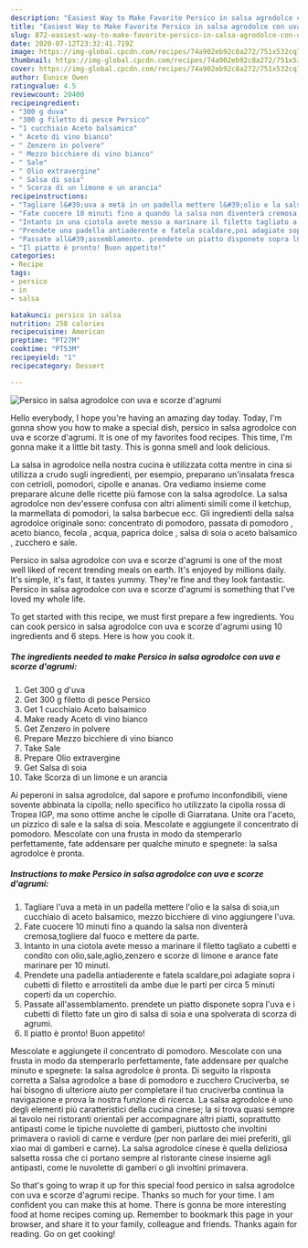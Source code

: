 ```yaml
---
description: "Easiest Way to Make Favorite Persico in salsa agrodolce con uva e scorze d&amp;#39;agrumi"
title: "Easiest Way to Make Favorite Persico in salsa agrodolce con uva e scorze d&amp;#39;agrumi"
slug: 872-easiest-way-to-make-favorite-persico-in-salsa-agrodolce-con-uva-e-scorze-d-and-39-agrumi
date: 2020-07-12T23:32:41.719Z
image: https://img-global.cpcdn.com/recipes/74a902eb92c8a272/751x532cq70/persico-in-salsa-agrodolce-con-uva-e-scorze-dagrumi-recipe-main-photo.jpg
thumbnail: https://img-global.cpcdn.com/recipes/74a902eb92c8a272/751x532cq70/persico-in-salsa-agrodolce-con-uva-e-scorze-dagrumi-recipe-main-photo.jpg
cover: https://img-global.cpcdn.com/recipes/74a902eb92c8a272/751x532cq70/persico-in-salsa-agrodolce-con-uva-e-scorze-dagrumi-recipe-main-photo.jpg
author: Eunice Owen
ratingvalue: 4.5
reviewcount: 20400
recipeingredient:
- "300 g duva"
- "300 g filetto di pesce Persico"
- "1 cucchiaio Aceto balsamico"
- " Aceto di vino bianco"
- " Zenzero in polvere"
- " Mezzo bicchiere di vino bianco"
- " Sale"
- " Olio extravergine"
- " Salsa di soia"
- " Scorza di un limone e un arancia"
recipeinstructions:
- "Tagliare l&#39;uva a metà in un padella mettere l&#39;olio e la salsa di soia,un cucchiaio di aceto balsamico, mezzo bicchiere di vino aggiungere l&#39;uva."
- "Fate cuocere 10 minuti fino a quando la salsa non diventerà cremosa,togliere dal fuoco e mettere da parte."
- "Intanto in una ciotola avete messo a marinare il filetto tagliato a cubetti e condito con olio,sale,aglio,zenzero e scorze di limone e arance fate marinare per 10 minuti."
- "Prendete una padella antiaderente e fatela scaldare,poi adagiate sopra i cubetti di filetto e arrostiteli da ambe due le parti per circa 5 minuti coperti da un coperchio."
- "Passate all&#39;assemblamento. prendete un piatto disponete sopra l&#39;uva e i cubetti di filetto fate un giro di salsa di soia e una spolverata di scorza di agrumi."
- "Il piatto è pronto! Buon appetito!"
categories:
- Recipe
tags:
- persico
- in
- salsa

katakunci: persico in salsa 
nutrition: 258 calories
recipecuisine: American
preptime: "PT27M"
cooktime: "PT53M"
recipeyield: "1"
recipecategory: Dessert

---
```



![Persico in salsa agrodolce con uva e scorze d&#39;agrumi](https://img-global.cpcdn.com/recipes/74a902eb92c8a272/751x532cq70/persico-in-salsa-agrodolce-con-uva-e-scorze-dagrumi-recipe-main-photo.jpg)

Hello everybody, I hope you're having an amazing day today. Today, I'm gonna show you how to make a special dish, persico in salsa agrodolce con uva e scorze d&#39;agrumi. It is one of my favorites food recipes. This time, I'm gonna make it a little bit tasty. This is gonna smell and look delicious.

La salsa in agrodolce nella nostra cucina è utilizzata cotta mentre in cina si utilizza a crudo sugli ingredienti, per esempio, preparano un&#39;insalata fresca con cetrioli, pomodori, cipolle e ananas. Ora vediamo insieme come preparare alcune delle ricette più famose con la salsa agrodolce. La salsa agrodolce non dev&#39;essere confusa con altri alimenti simili come il ketchup, la marmellata di pomodori, la salsa barbecue ecc. Gli ingredienti della salsa agrodolce originale sono: concentrato di pomodoro, passata di pomodoro , aceto bianco, fecola , acqua, paprica dolce , salsa di soia o aceto balsamico , zucchero e sale.

Persico in salsa agrodolce con uva e scorze d&#39;agrumi is one of the most well liked of recent trending meals on earth. It's enjoyed by millions daily. It's simple, it's fast, it tastes yummy. They're fine and they look fantastic. Persico in salsa agrodolce con uva e scorze d&#39;agrumi is something that I've loved my whole life.


To get started with this recipe, we must first prepare a few ingredients. You can cook persico in salsa agrodolce con uva e scorze d&#39;agrumi using 10 ingredients and 6 steps. Here is how you cook it.

<!--inarticleads1-->

##### The ingredients needed to make Persico in salsa agrodolce con uva e scorze d&#39;agrumi:

1. Get 300 g d&#39;uva
1. Get 300 g filetto di pesce Persico
1. Get 1 cucchiaio Aceto balsamico
1. Make ready  Aceto di vino bianco
1. Get  Zenzero in polvere
1. Prepare  Mezzo bicchiere di vino bianco
1. Take  Sale
1. Prepare  Olio extravergine
1. Get  Salsa di soia
1. Take  Scorza di un limone e un arancia


Ai peperoni in salsa agrodolce, dal sapore e profumo inconfondibili, viene sovente abbinata la cipolla; nello specifico ho utilizzato la cipolla rossa di Tropea IGP, ma sono ottime anche le cipolle di Giarratana. Unite ora l&#39;aceto, un pizzico di sale e la salsa di soia. Mescolate e aggiungete il concentrato di pomodoro. Mescolate con una frusta in modo da stemperarlo perfettamente, fate addensare per qualche minuto e spegnete: la salsa agrodolce è pronta. 

<!--inarticleads2-->

##### Instructions to make Persico in salsa agrodolce con uva e scorze d&#39;agrumi:

1. Tagliare l&#39;uva a metà in un padella mettere l&#39;olio e la salsa di soia,un cucchiaio di aceto balsamico, mezzo bicchiere di vino aggiungere l&#39;uva.
1. Fate cuocere 10 minuti fino a quando la salsa non diventerà cremosa,togliere dal fuoco e mettere da parte.
1. Intanto in una ciotola avete messo a marinare il filetto tagliato a cubetti e condito con olio,sale,aglio,zenzero e scorze di limone e arance fate marinare per 10 minuti.
1. Prendete una padella antiaderente e fatela scaldare,poi adagiate sopra i cubetti di filetto e arrostiteli da ambe due le parti per circa 5 minuti coperti da un coperchio.
1. Passate all&#39;assemblamento. prendete un piatto disponete sopra l&#39;uva e i cubetti di filetto fate un giro di salsa di soia e una spolverata di scorza di agrumi.
1. Il piatto è pronto! Buon appetito!


Mescolate e aggiungete il concentrato di pomodoro. Mescolate con una frusta in modo da stemperarlo perfettamente, fate addensare per qualche minuto e spegnete: la salsa agrodolce è pronta. Di seguito la risposta corretta a Salsa agrodolce a base di pomodoro e zucchero Cruciverba, se hai bisogno di ulteriore aiuto per completare il tuo cruciverba continua la navigazione e prova la nostra funzione di ricerca. La salsa agrodolce è uno degli elementi più caratteristici della cucina cinese; la si trova quasi sempre al tavolo nei ristoranti orientali per accompagnare altri piatti, soprattutto antipasti come le tipiche nuvolette di gamberi, piuttosto che involtini primavera o ravioli di carne e verdure (per non parlare dei miei preferiti, gli xiao mai di gamberi e carne). La salsa agrodolce cinese è quella deliziosa salsetta rossa che ci portano sempre al ristorante cinese insieme agli antipasti, come le nuvolette di gamberi o gli involtini primavera. 

So that's going to wrap it up for this special food persico in salsa agrodolce con uva e scorze d&#39;agrumi recipe. Thanks so much for your time. I am confident you can make this at home. There is gonna be more interesting food at home recipes coming up. Remember to bookmark this page in your browser, and share it to your family, colleague and friends. Thanks again for reading. Go on get cooking!
